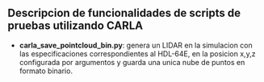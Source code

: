 ## Descripcion de funcionalidades de scripts de pruebas utilizando CARLA

- **carla_save_pointcloud_bin.py**: genera un LIDAR en la simulacion con las especificaciones correspondientes al HDL-64E, en la posicion x,y,z configurada por argumentos y  guarda una unica nube de puntos en formato binario.